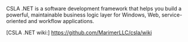 CSLA .NET is a software development framework that helps you build a powerful, maintainable business logic layer for Windows, Web, service-oriented and workflow applications.

[CSLA .NET wiki:]
https://github.com/MarimerLLC/csla/wiki
